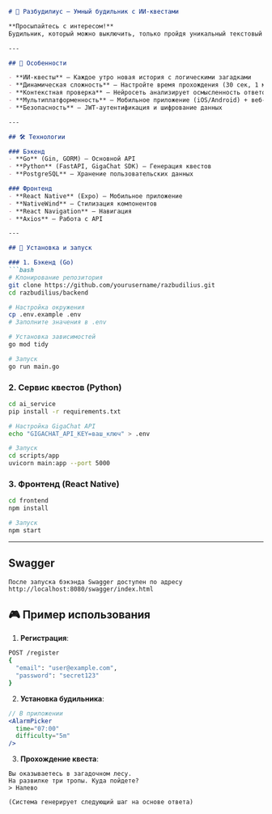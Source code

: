 ```markdown
# 🚀 Разбудилиус — Умный будильник с ИИ-квестами

**Просыпайтесь с интересом!**  
Будильник, который можно выключить, только пройдя уникальный текстовый квест, сгенерированный нейросетью GigaChat.

---

## 🌟 Особенности

- **ИИ-квесты** — Каждое утро новая история с логическими загадками
- **Динамическая сложность** — Настройте время прохождения (30 сек, 1 мин, 5 мин)
- **Контекстная проверка** — Нейросеть анализирует осмысленность ответов
- **Мультиплатформенность** — Мобильное приложение (iOS/Android) + веб-интерфейс
- **Безопасность** — JWT-аутентификация и шифрование данных

---

## 🛠 Технологии

### Бэкенд
- **Go** (Gin, GORM) — Основной API
- **Python** (FastAPI, GigaChat SDK) — Генерация квестов
- **PostgreSQL** — Хранение пользовательских данных

### Фронтенд
- **React Native** (Expo) — Мобильное приложение
- **NativeWind** — Стилизация компонентов
- **React Navigation** — Навигация
- **Axios** — Работа с API

---

## 🚀 Установка и запуск

### 1. Бэкенд (Go)
```bash
# Клонирование репозитория
git clone https://github.com/yourusername/razbudilius.git
cd razbudilius/backend

# Настройка окружения
cp .env.example .env
# Заполните значения в .env

# Установка зависимостей
go mod tidy

# Запуск
go run main.go
```

### 2. Сервис квестов (Python)
```bash
cd ai_service
pip install -r requirements.txt

# Настройка GigaChat API
echo "GIGACHAT_API_KEY=ваш_ключ" > .env

# Запуск
cd scripts/app
uvicorn main:app --port 5000
```

### 3. Фронтенд (React Native)
```bash
cd frontend
npm install

# Запуск
npm start
```

---

## Swagger
```
После запуска бэкэнда Swagger доступен по адресу http://localhost:8080/swagger/index.html
```
## 🎮 Пример использования

1. **Регистрация**:
```bash
POST /register
{
  "email": "user@example.com",
  "password": "secret123"
}
```

2. **Установка будильника**:
```jsx
// В приложении
<AlarmPicker 
  time="07:00" 
  difficulty="5m"
/>
```

3. **Прохождение квеста**:
```
Вы оказываетесь в загадочном лесу. 
На развилке три тропы. Куда пойдете?
> Налево

(Система генерирует следующий шаг на основе ответа)
```
